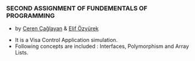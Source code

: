 ### SECOND ASSIGNMENT OF FUNDEMENTALS OF PROGRAMMING 

* by [Ceren Çağlayan](https://github.com/cerencaglayan/) & [Elif Özyürek](https://github.com/elifozyurek/)

- It is a Visa Control Application simulation.
- Following concepts are included : Interfaces, Polymorphism and Array Lists.